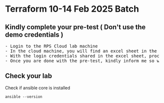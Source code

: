 # Terraform 10-14 Feb 2025 Batch

## Kindly complete your pre-test ( Don't use the demo credentials )
<pre>
- Login to the RPS Cloud lab machine
- In the cloud machine, you will find an excel sheet in the Ubuntu Desktop
- With the login credentials shared in the excel sheet, proceed with the pre-test
- Once you are done with the pre-test, kindly inform me so we know when to start the training
</pre>

## Check your lab
Check if ansible core is installed
```
ansible --version
```
